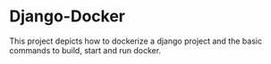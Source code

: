 # Django-Docker
This project depicts how to dockerize a django project and the basic commands to build, start and run docker. 
